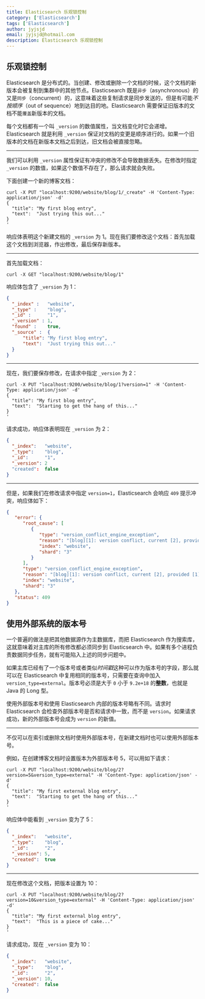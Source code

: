```yaml
---
title: Elasticsearch 乐观锁控制
category: ['Elasticsearch']
tags: ['Elasticsearch']
author: jyjsjd
email: jyjsjd@hotmail.com
description: Elasticsearch 乐观锁控制
---
```


## 乐观锁控制

Elasticsearch 是分布式的。当创建、修改或删除一个文档的时候，这个文档的新版本会被复制到集群中的其他节点。Elasticsearch 既是`异步`（asynchronous）的又是`同步`（concurrent）的，这意味着这些复制请求是同步发送的，但是有可能*不按顺序*（out of sequence）地到达目的地。Elasticsearch 需要保证旧版本的文档不能`覆盖`新版本的文档。

每个文档都有一个叫 `_version` 的数值属性，当文档变化时它会递增。Elasticsearch 就是利用 `_version` 保证对文档的变更是顺序进行的。如果一个旧版本的文档在新版本文档之后到达，旧文档会被直接忽略。

---

我们可以利用 `_version` 属性保证有冲突的修改不会导致数据丢失。在修改时指定 `_version` 的数值，如果这个数值不存在了，那么请求就会失败。

下面创建一个新的博客文档：

```shell
curl -X PUT "localhost:9200/website/blog/1/_create" -H 'Content-Type: application/json' -d'
{
  "title": "My first blog entry",
  "text":  "Just trying this out..."
}
'
```

响应体表明这个新建文档的 `_version` 为 1。现在我们要修改这个文档：首先加载这个文档到浏览器，作出修改，最后保存新版本。

---

首先加载文档：

```shell
curl -X GET "localhost:9200/website/blog/1"
```

响应体包含了 `_version` 为 1：

```json
{
  "_index" :   "website",
  "_type" :    "blog",
  "_id" :      "1",
  "_version" : 1,
  "found" :    true,
  "_source" :  {
      "title": "My first blog entry",
      "text":  "Just trying this out..."
  }
}
```

---

现在，我们要保存修改，在请求中指定 `_version` 为 2：

```shell
curl -X PUT "localhost:9200/website/blog/1?version=1" -H 'Content-Type: application/json' -d'
{
  "title": "My first blog entry",
  "text":  "Starting to get the hang of this..."
}
'
```

请求成功，响应体表明现在 `_version` 为 2：

```json
{
  "_index":   "website",
  "_type":    "blog",
  "_id":      "1",
  "_version": 2
  "created":  false
}
```

---

但是，如果我们在修改请求中指定 `version=1`，Elasticsearch 会响应 `409` 提示冲突，响应体如下：

```json
{
   "error": {
      "root_cause": [
         {
            "type": "version_conflict_engine_exception",
            "reason": "[blog][1]: version conflict, current [2], provided [1]",
            "index": "website",
            "shard": "3"
         }
      ],
      "type": "version_conflict_engine_exception",
      "reason": "[blog][1]: version conflict, current [2], provided [1]",
      "index": "website",
      "shard": "3"
   },
   "status": 409
}
```

## 使用外部系统的版本号

一个普遍的做法是把其他数据源作为主数据库，而把 Elasticsearch 作为搜索库，这就意味着对主库的所有修改都必须同步到 Elasticsearch 中。如果有多个进程负责数据同步任务，就有可能陷入上述的同步问题中。

如果主库已经有了一个版本号或者类似*时间戳*这种可以作为版本号的字段，那么就可以在 Elasticsearch 中复用相同的版本号，只需要在查询中加入 `version_type=external`。版本号必须是大于 `0` 小于 `9.2e+18` 的**整数**，也就是 Java 的 Long 型。

使用外部版本号和使用 Elasticsearch 内部的版本号略有不同。请求时 Elasticsearch 会检查外部版本号是否和请求中一致，而不是 `version`。如果请求成功，新的外部版本号会成为 `version` 的新值。

---

不仅可以在索引或删除文档时使用外部版本号，在新建文档时也可以使用外部版本号。

例如，在创建博客文档时设置版本为外部版本号 5，可以用如下请求：

```shell
curl -X PUT "localhost:9200/website/blog/2?version=5&version_type=external" -H 'Content-Type: application/json' -d'
{
  "title": "My first external blog entry",
  "text":  "Starting to get the hang of this..."
}
'
```

响应体中能看到 `_version` 变为了 5：

```json
{
  "_index":   "website",
  "_type":    "blog",
  "_id":      "2",
  "_version": 5,
  "created":  true
}
```

---

现在修改这个文档，把版本设置为 10：

```shell
curl -X PUT "localhost:9200/website/blog/2?version=10&version_type=external" -H 'Content-Type: application/json' -d'
{
  "title": "My first external blog entry",
  "text":  "This is a piece of cake..."
}
'
```

请求成功，现在 `_version` 变为 10：

```json
{
  "_index":   "website",
  "_type":    "blog",
  "_id":      "2",
  "_version": 10,
  "created":  false
}
```
